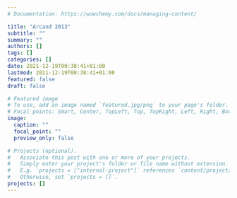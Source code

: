 ```yaml
---
# Documentation: https://wowchemy.com/docs/managing-content/

title: "Arcand 2013"
subtitle: ""
summary: ""
authors: []
tags: []
categories: []
date: 2021-12-19T00:38:41+01:00
lastmod: 2021-12-19T00:38:41+01:00
featured: false
draft: false

# Featured image
# To use, add an image named `featured.jpg/png` to your page's folder.
# Focal points: Smart, Center, TopLeft, Top, TopRight, Left, Right, BottomLeft, Bottom, BottomRight.
image:
  caption: ""
  focal_point: ""
  preview_only: false

# Projects (optional).
#   Associate this post with one or more of your projects.
#   Simply enter your project's folder or file name without extension.
#   E.g. `projects = ["internal-project"]` references `content/project/deep-learning/index.md`.
#   Otherwise, set `projects = []`.
projects: []
---
```


